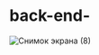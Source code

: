 # back-end-
![Снимок экрана (8)](https://user-images.githubusercontent.com/49955610/182039692-bdfc106c-ead1-4509-898e-de96f071b6ec.png)
